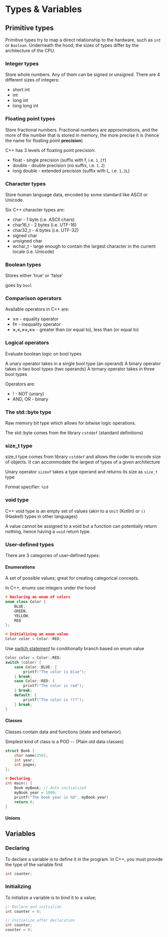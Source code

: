 # Types & Variables

## Primitive types

Primitive types try to map a direct relationship to the hardware, such as `int` or `Boolean`.
Underneath the hood, the sizes of types differ by the architecture of the CPU.

### Integer types

Store whole numbers. Any of them can be signed or unsigned. There are 4 different sizes of integers:

- short int
- int
- long int
- long long int

### Floating point types

Store fractional numbers. Fractional numbers are approximations, and the more of the number that is stored
in memory, the more precise it is (hence the name for floating point **precision**)

C++ has 3 levels of floating point precision:

- float - single precision (suffix with f, i.e. `1.2f`)
- double - double precision (no suffix, i.e. `1.2`)
- long double - extended precision (suffix with L, i.e. `1.2L`)

### Character types

Store human language data, encoded by some standard like ASCII or Unicode.

Six C++ character types are:

- char - 1 byte (i.e. ASCII chars)
- char16_t - 2 bytes (i.e. UTF-16)
- char32_t - 4 bytes (i.e. UTF-32)
- signed char
- unsigned char
- wchar_t - large enough to contain the largest character in the current locale (i.e. Unicode)

### Boolean types

Stores either 'true' or 'false'

goes by `bool`

### Comparison operators

Available operators in C++ are:

- **==** - equality operator
- **!=** - inequality operator
- **>,<,>=,<=** - greater than (or equal to), less than (or equal to)

### Logical operators

Evaluate boolean logic on bool types

A unary operator takes in a single bool type (an operand)
A binary operator takes in two bool types (two operands)
A ternary operator takes in three bool types

Operators are:

- ! - NOT (unary)
- AND, OR - binary

### The std::byte type

Raw memory bit type which allows for bitwise logic operations.

The std::byte comes from the library `cstddef` (standard definitions)

### size_t type

size_t type comes from library `cstddef` and allows the coder to encode size of objects.
It can accommodate the largest of types of a given architecture

Unary operator `sizeof` takes a type operand and returns its size as `size_t` type

Format specifier: `%zd`

### void type

C++ void type is an empty set of values (akin to a `Unit` (Kotlin) or `()` (Haskell) types in 
other languages)

A value cannot be assigned to a void but a function can potentially return nothing, hence having
a `void` return type.

### User-defined types

There are 3 categories of user-defined types:

#### Enumerations

A set of possible values; great for creating categorical concepts.

In C++, enums use integers under the hood

```c++
# Declaring an enum of colors
enum class Color {
    BLUE,
    GREEN,
    YELLOW,
    RED
};

# Initializing an enum value
Color color = Color::RED;
```

Use [switch statement](conditionals.md) to conditionally branch based on enum value

```c++
Color color = Color::RED;
switch (color) {
    case Color::BLUE: {
        printf("The color is blue");
    } break;
    case Color::RED: {
        printf("The color is red");
    } break;
    default: {
        printf("The color is ???");
    } break;
}
```

#### Classes

Classes contain data and functions (state and behavior).
 
Simplest kind of class is a POD -- (Plain old data classes)

```c++
struct Book {
    char name[256];
    int year;
    int pages;
};

# Declaring
int main() {
    Book myBook; // Auto initialized
    myBook.year = 1999;
    printf("The book year is %d", myBook.year)
    return 0;
}
```



#### Unions

## Variables

### Declaring

To declare a variable is to define it in the program.
In C++, you must provide the type of the variable first

```c++
int counter;
```

### Initializing

To initialize a variable is to bind it to a value;

```c++
// Declare and initialize
int counter = 0;

// Initialize after declaration
int counter;
counter = 0;
```

